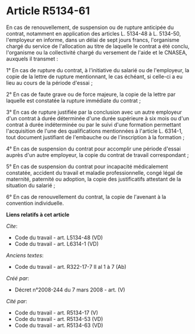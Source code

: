 # Article R5134-61

En cas de renouvellement, de suspension ou de rupture anticipée du contrat, notamment en application des articles L. 5134-48
à L. 5134-50, l'employeur en informe, dans un délai de sept jours francs, l'organisme chargé du service de l'allocation au
titre de laquelle le contrat a été conclu, l'organisme ou la collectivité chargé du versement de l'aide et le CNASEA,
auxquels il transmet : 

1° En cas de rupture du contrat, à l'initiative du salarié ou de l'employeur, la copie de la lettre de rupture mentionnant,
le cas échéant, si celle-ci a eu lieu au cours de la période d'essai ; 

2° En cas de faute grave ou de force majeure, la copie de la lettre par laquelle est constatée la rupture immédiate du
contrat ; 

3° En cas de rupture justifiée par la conclusion avec un autre employeur d'un contrat à durée déterminée d'une durée
supérieure à six mois ou d'un contrat à durée indéterminée ou par le suivi d'une formation permettant l'acquisition de l'une
des qualifications mentionnées à l'article L. 6314-1, tout document justifiant de l'embauche ou de l'inscription à la
formation ; 

4° En cas de suspension du contrat pour accomplir une période d'essai auprès d'un autre employeur, la copie du contrat de
travail correspondant ; 

5° En cas de suspension du contrat pour incapacité médicalement constatée, accident du travail et maladie professionnelle,
congé légal de maternité, paternité ou adoption, la copie des justificatifs attestant de la situation du salarié ; 

6° En cas de renouvellement du contrat, la copie de l'avenant à la convention individuelle.

**Liens relatifs à cet article**

_Cite_:

  - Code du travail - art. L5134-48 (VD)
  - Code du travail - art. L6314-1 (VD)

_Anciens textes_:

  - Code du travail - art. R322-17-7 II al 1 à 7 (Ab)

_Créé par_:

  - Décret n°2008-244 du 7 mars 2008 - art. (V)

_Cité par_:

  - Code du travail - art. R5134-17 (V)
  - Code du travail - art. R5134-53 (VD)
  - Code du travail - art. R5134-63 (VD)
